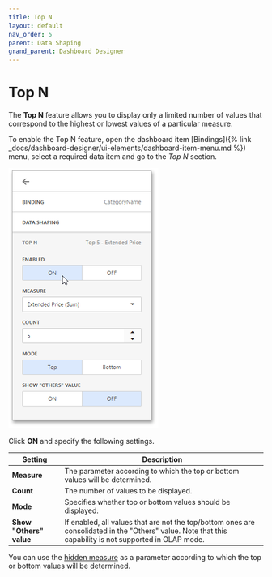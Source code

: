 ```yaml
---
title: Top N
layout: default
nav_order: 5
parent: Data Shaping
grand_parent: Dashboard Designer
---
```

# Top N
The **Top N** feature allows you to display only a limited number of values that correspond to the highest or lowest values of a particular measure.

To enable the Top N feature, open the dashboard item [Bindings]({% link _docs/dashboard-designer/ui-elements/dashboard-item-menu.md %}) menu, select a required data item and go to the _Top N_ section.

![wdd-top-n](/assets/images/dashboards/img124644.png)

Click **ON** and specify the following settings.

| Setting | Description |
|---|---|
| **Measure** | The parameter according to which the top or bottom values will be determined. |
| **Count** | The number of values to be displayed. |
| **Mode** | Specifies whether top or bottom values should be displayed. |
| **Show "Others" value** | If enabled, all values that are not the top/bottom ones are consolidated in the "Others" value. Note that this capability is not supported in OLAP mode. |

You can use the [hidden measure](../bind-dashboard-items-to-data/hidden-data-items.md) as a parameter according to which the top or bottom values will be determined.